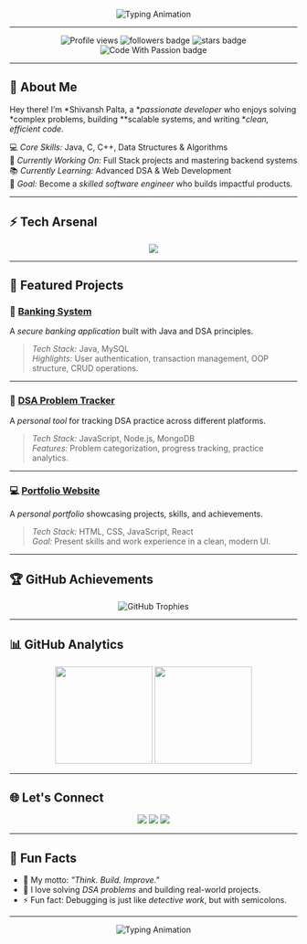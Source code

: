 <!-- Typing Animation Header -->
<p align="center">
  <img src="https://readme-typing-svg.herokuapp.com?font=Fira+Code&weight=600&size=30&duration=3500&pause=1000&color=00F5FF&center=true&vCenter=true&width=800&lines=Hey+There!+I'm+Shivansh+Palta+👋;Full+Stack+Developer+%7C+DSA+Enthusiast+💻;Java+%26+C/C+++Lover+🔥;Turning+Ideas+Into+Reality+🌟" alt="Typing Animation">
</p>

---

<!-- Profile Views & Badges -->
<p align="center">
  <img src="https://komarev.com/ghpvc/?username=shivanshpalta&label=Profile%20Views&color=brightgreen&style=for-the-badge" alt="Profile views" />
  <img src="https://img.shields.io/github/followers/shivanshpalta?label=Followers&style=for-the-badge" alt="followers badge"/>
  <img src="https://img.shields.io/github/stars/shivanshpalta?label=Stars&style=for-the-badge" alt="stars badge"/>
  <img src="https://img.shields.io/badge/Code%20With-Passion-ff69b4?style=for-the-badge" alt="Code With Passion badge"/>
</p>

---

## 🌟 About Me

Hey there! I’m *Shivansh Palta, a **passionate developer* who enjoys solving *complex problems, building **scalable systems, and writing **clean, efficient code*.  

💻 *Core Skills:* Java, C, C++, Data Structures & Algorithms  
🚀 *Currently Working On:* Full Stack projects and mastering backend systems  
📚 *Currently Learning:* Advanced DSA & Web Development  
🎯 *Goal:* Become a *skilled software engineer* who builds impactful products.

---

## ⚡ Tech Arsenal
<p align="center">
  <img src="https://skillicons.dev/icons?i=java,cpp,react,nodejs,express,mongodb,mysql,git,github,html,css,js,vscode,linux&theme=dark" />
</p>

---

## 🚀 Featured Projects

### 🏦 [Banking System](#)
A *secure banking application* built with Java and DSA principles.  
> *Tech Stack:* Java, MySQL  
> *Highlights:* User authentication, transaction management, OOP structure, CRUD operations.

---

### 📘 [DSA Problem Tracker](#)
A *personal tool* for tracking DSA practice across different platforms.  
> *Tech Stack:* JavaScript, Node.js, MongoDB  
> *Features:* Problem categorization, progress tracking, practice analytics.

---

### 💻 [Portfolio Website](#)
A *personal portfolio* showcasing projects, skills, and achievements.  
> *Tech Stack:* HTML, CSS, JavaScript, React  
> *Goal:* Present skills and work experience in a clean, modern UI.

---

## 🏆 GitHub Achievements
<p align="center">
  <img src="https://github-profile-trophy.vercel.app/?username=shivanshpalta&theme=darkhub&no-frame=true&margin-w=15&column=6" alt="GitHub Trophies" />
</p>

---

## 📊 GitHub Analytics
<p align="center">
  <img src="https://github-readme-stats.vercel.app/api?username=shivanshpalta&show_icons=true&count_private=true&hide_border=true&theme=tokyonight&bg_color=00000000" height="170" />
  <img src="https://github-readme-streak-stats.herokuapp.com/?user=shivanshpalta&theme=tokyonight&hide_border=true" height="170" />
</p>

---

## 🌐 Let's Connect
<p align="center">
  <a href="https://www.linkedin.com/in/shivansh-palta-12b189373/"><img src="https://img.shields.io/badge/LinkedIn-blue?style=for-the-badge&logo=linkedin"/></a>
  <a href="mailto:shivanshpalta@gmail.com"><img src="https://img.shields.io/badge/Email-red?style=for-the-badge&logo=gmail"/></a>
  <a href="https://github.com/shivanshpalta"><img src="https://img.shields.io/badge/GitHub-black?style=for-the-badge&logo=github"/></a>
</p>

---

## 🎯 Fun Facts
- 🚀 My motto: *"Think. Build. Improve."*
- 🧠 I love solving *DSA problems* and building real-world projects.
- ⚡ Fun fact: Debugging is just like *detective work*, but with semicolons.

---

<p align="center">
  <img src="https://readme-typing-svg.herokuapp.com?font=Fira+Code&weight=600&size=28&duration=4000&pause=1000&color=00FF94&center=true&vCenter=true&width=800&lines=Eat.+Sleep.+Code.+Repeat.+🔥;Learning+One+Bug+At+A+Time!+🚀" alt="Typing Animation">
</p>
